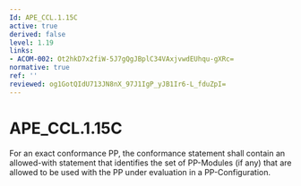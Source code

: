 ```yaml
---
Id: APE_CCL.1.15C
active: true
derived: false
level: 1.19
links:
- ACOM-002: Ot2hkD7x2fiW-5J7gQgJBplC34VAxjvwdEUhqu-gXRc=
normative: true
ref: ''
reviewed: og1GotQIdU713JN8nX_97J1IgP_yJB1Ir6-L_fduZpI=
---
```


# APE_CCL.1.15C

For an exact conformance PP, the conformance statement shall contain an allowed-with statement that identifies the set of PP-Modules (if any) that are allowed to be used with the PP under evaluation in a PP-Configuration.